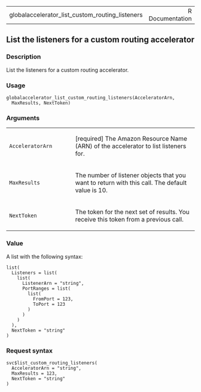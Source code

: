 <table style="width: 100%;">
<tbody>
<tr class="odd">
<td>globalaccelerator_list_custom_routing_listeners</td>
<td style="text-align: right;">R Documentation</td>
</tr>
</tbody>
</table>

## List the listeners for a custom routing accelerator

### Description

List the listeners for a custom routing accelerator.

### Usage

    globalaccelerator_list_custom_routing_listeners(AcceleratorArn,
      MaxResults, NextToken)

### Arguments

<table>
<colgroup>
<col style="width: 35%" />
<col style="width: 65%" />
</colgroup>
<tbody>
<tr class="odd">
<td><code
id="globalaccelerator_list_custom_routing_listeners_:_AcceleratorArn">AcceleratorArn</code></td>
<td><p>[required] The Amazon Resource Name (ARN) of the accelerator to
list listeners for.</p></td>
</tr>
<tr class="even">
<td><code
id="globalaccelerator_list_custom_routing_listeners_:_MaxResults">MaxResults</code></td>
<td><p>The number of listener objects that you want to return with this
call. The default value is 10.</p></td>
</tr>
<tr class="odd">
<td><code
id="globalaccelerator_list_custom_routing_listeners_:_NextToken">NextToken</code></td>
<td><p>The token for the next set of results. You receive this token
from a previous call.</p></td>
</tr>
</tbody>
</table>

### Value

A list with the following syntax:

    list(
      Listeners = list(
        list(
          ListenerArn = "string",
          PortRanges = list(
            list(
              FromPort = 123,
              ToPort = 123
            )
          )
        )
      ),
      NextToken = "string"
    )

### Request syntax

    svc$list_custom_routing_listeners(
      AcceleratorArn = "string",
      MaxResults = 123,
      NextToken = "string"
    )
